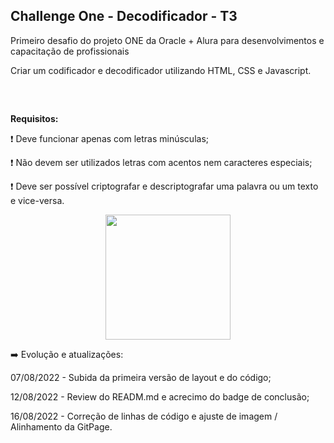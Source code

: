 ## Challenge One - Decodificador - T3

<p>Primeiro desafio do projeto ONE da Oracle + Alura para desenvolvimentos e capacitação de profissionais </p>
<p>Criar um codificador e decodificador utilizando HTML, CSS e Javascript.</p>

<br>

## 
<b>Requisitos:</b>

:exclamation:	Deve funcionar apenas com letras minúsculas;

:exclamation:	Não devem ser utilizados letras com acentos nem caracteres especiais;

:exclamation:	Deve ser possível criptografar e descriptografar uma palavra ou um texto e vice-versa.

<p align="center">
  <img src="https://user-images.githubusercontent.com/101907330/184256178-0391199f-790e-4eb0-a168-fe7b98031a4e.png" width="200px" />
</p>


➡️ Evolução e atualizações:
<p> 07/08/2022 - Subida da primeira versão de layout e do código; </p>
<p> 12/08/2022 - Review do READM.md e acrecimo do badge de conclusão; </p>
<p> 16/08/2022 - Correção de linhas de código e ajuste de imagem / Alinhamento da GitPage. </p>
